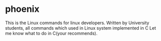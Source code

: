 # phoenix
This is the Linux commands for linux developers.
Written by University students, all commands which used in Linux system implemented in C
Let me know what to do in C(your recommends).
